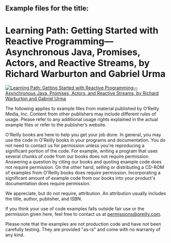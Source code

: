 ## Example files for the title:  
	  
# Learning Path: Getting Started with Reactive Programming—Asynchronous Java, Promises, Actors, and Reactive Streams, by Richard Warburton and Gabriel Urma
	  
[![Learning Path: Getting Started with Reactive Programming—Asynchronous Java, Promises, Actors, and Reactive Streams, by Richard Warburton and Gabriel Urma](http://akamaicovers.oreilly.com/images/9781491990117/cat.gif)](https://www.safaribooksonline.com/library/view/title/9781491990124//)
	  
The following applies to example files from material published by O’Reilly Media, Inc. Content from other publishers may include different rules of usage. Please refer to any additional usage rights explained in the actual example files or refer to the publisher’s website.
	  
O'Reilly books are here to help you get your job done. In general, you may use the code in O'Reilly books in your programs and documentation. You do not need to contact us for permission unless you're reproducing a significant portion of the code. For example, writing a program that uses several chunks of code from our books does not require permission. Answering a question by citing our books and quoting example code does not require permission. On the other hand, selling or distributing a CD-ROM of examples from O'Reilly books does require permission. Incorporating a significant amount of example code from our books into your product's documentation does require permission.
	  
We appreciate, but do not require, attribution. An attribution usually includes the title, author, publisher, and ISBN.
	  
If you think your use of code examples falls outside fair use or the permission given here, feel free to contact us at <permissions@oreilly.com>.
	  
Please note that the examples are not production code and have not been carefully testing. They are provided "as-is" and come with no warranty of any kind.
